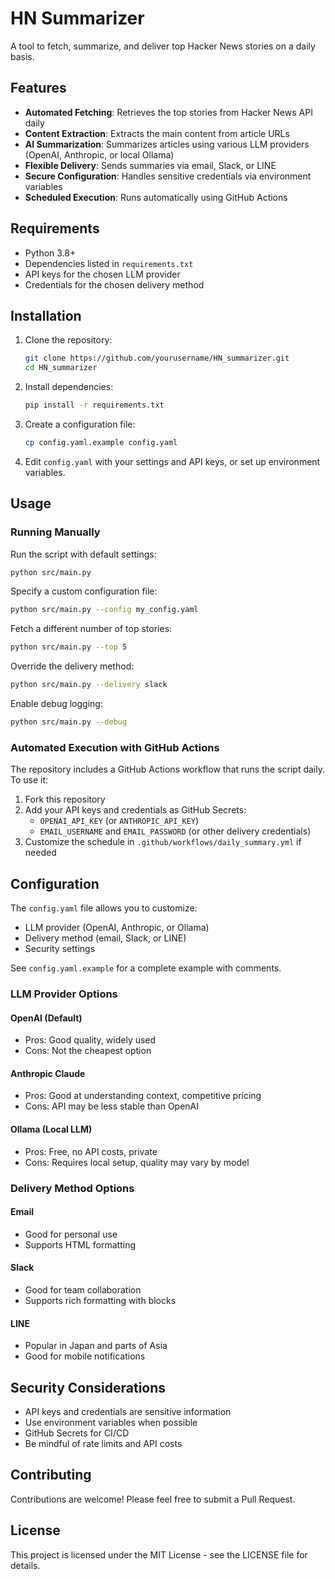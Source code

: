 # HN Summarizer

A tool to fetch, summarize, and deliver top Hacker News stories on a daily basis.

## Features

- **Automated Fetching**: Retrieves the top stories from Hacker News API daily
- **Content Extraction**: Extracts the main content from article URLs
- **AI Summarization**: Summarizes articles using various LLM providers (OpenAI, Anthropic, or local Ollama)
- **Flexible Delivery**: Sends summaries via email, Slack, or LINE
- **Secure Configuration**: Handles sensitive credentials via environment variables
- **Scheduled Execution**: Runs automatically using GitHub Actions

## Requirements

- Python 3.8+
- Dependencies listed in `requirements.txt`
- API keys for the chosen LLM provider
- Credentials for the chosen delivery method

## Installation

1. Clone the repository:
   ```bash
   git clone https://github.com/yourusername/HN_summarizer.git
   cd HN_summarizer
   ```

2. Install dependencies:
   ```bash
   pip install -r requirements.txt
   ```

3. Create a configuration file:
   ```bash
   cp config.yaml.example config.yaml
   ```

4. Edit `config.yaml` with your settings and API keys, or set up environment variables.

## Usage

### Running Manually

Run the script with default settings:

```bash
python src/main.py
```

Specify a custom configuration file:

```bash
python src/main.py --config my_config.yaml
```

Fetch a different number of top stories:

```bash
python src/main.py --top 5
```

Override the delivery method:

```bash
python src/main.py --delivery slack
```

Enable debug logging:

```bash
python src/main.py --debug
```

### Automated Execution with GitHub Actions

The repository includes a GitHub Actions workflow that runs the script daily. To use it:

1. Fork this repository
2. Add your API keys and credentials as GitHub Secrets:
   - `OPENAI_API_KEY` (or `ANTHROPIC_API_KEY`)
   - `EMAIL_USERNAME` and `EMAIL_PASSWORD` (or other delivery credentials)
3. Customize the schedule in `.github/workflows/daily_summary.yml` if needed

## Configuration

The `config.yaml` file allows you to customize:

- LLM provider (OpenAI, Anthropic, or Ollama)
- Delivery method (email, Slack, or LINE)
- Security settings

See `config.yaml.example` for a complete example with comments.

### LLM Provider Options

#### OpenAI (Default)
- Pros: Good quality, widely used
- Cons: Not the cheapest option

#### Anthropic Claude
- Pros: Good at understanding context, competitive pricing
- Cons: API may be less stable than OpenAI

#### Ollama (Local LLM)
- Pros: Free, no API costs, private
- Cons: Requires local setup, quality may vary by model

### Delivery Method Options

#### Email
- Good for personal use
- Supports HTML formatting

#### Slack
- Good for team collaboration
- Supports rich formatting with blocks

#### LINE
- Popular in Japan and parts of Asia
- Good for mobile notifications

## Security Considerations

- API keys and credentials are sensitive information
- Use environment variables when possible
- GitHub Secrets for CI/CD
- Be mindful of rate limits and API costs

## Contributing

Contributions are welcome! Please feel free to submit a Pull Request.

## License

This project is licensed under the MIT License - see the LICENSE file for details.
